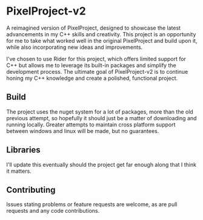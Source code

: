 # PixelProject-v2

A reimagined version of PixelProject, designed to showcase the latest advancements in my C++ skills and creativity. This project is an opportunity for me to take what worked well in the original PixelProject and build upon it, while also incorporating new ideas and improvements.

I've chosen to use Rider for this project, which offers limited support for C++ but allows me to leverage its built-in packages and simplify the development process. The ultimate goal of PixelProject-v2 is to continue honing my C++ knowledge and create a polished, functional project.

## Build

The project uses the nuget system for a lot of packages, more than the old previous attempt, so hopefully it should just be a matter of downloading and running locally. Greater attempts to maintain cross platform support between windows and linux will be made, but no guarantees. 

 ## Libraries
 
 I'll update this eventually should the project get far enough along that I think it matters.
 
 ## Contributing
Issues stating problems or feature requests are welcome, as are pull requests and any code contributions.
